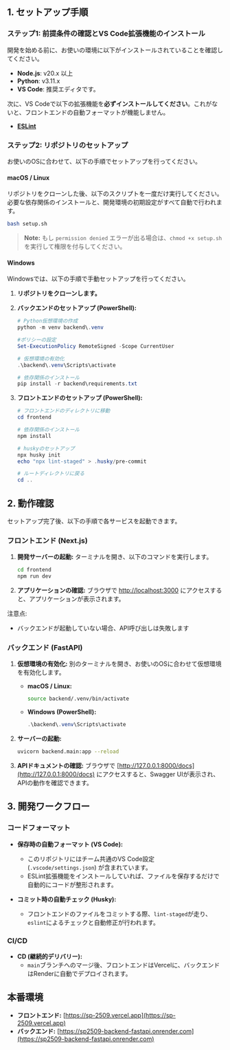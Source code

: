 ## 1. セットアップ手順

### ステップ1: 前提条件の確認とVS Code拡張機能のインストール

開発を始める前に、お使いの環境に以下がインストールされていることを確認してください。

* **Node.js**: v20.x 以上
* **Python**: v3.11.x
* **VS Code**: 推奨エディタです。

次に、VS Codeで以下の拡張機能を**必ずインストールしてください**。これがないと、フロントエンドの自動フォーマットが機能しません。

* **[ESLint](https://marketplace.visualstudio.com/items?itemName=dbaeumer.vscode-eslint)**

### ステップ2: リポジトリのセットアップ

お使いのOSに合わせて、以下の手順でセットアップを行ってください。

#### macOS / Linux

リポジトリをクローンした後、以下のスクリプトを一度だけ実行してください。
必要な依存関係のインストールと、開発環境の初期設定がすべて自動で行われます。

```bash
bash setup.sh
```
> **Note:**
> もし `permission denied` エラーが出る場合は、`chmod +x setup.sh` を実行して権限を付与してください。

#### Windows

Windowsでは、以下の手順で手動セットアップを行ってください。

1.  **リポジトリをクローンします。**

2. **バックエンドのセットアップ (PowerShell):**
    ```powershell
    # Python仮想環境の作成
    python -m venv backend\.venv

    #ポリシーの設定
    Set-ExecutionPolicy RemoteSigned -Scope CurrentUser

    # 仮想環境の有効化
    .\backend\.venv\Scripts\activate

    # 依存関係のインストール
    pip install -r backend\requirements.txt
    ```

3. **フロントエンドのセットアップ (PowerShell):**
    ```powershell
    # フロントエンドのディレクトリに移動
    cd frontend

    # 依存関係のインストール
    npm install

    # huskyのセットアップ
    npx husky init
    echo "npx lint-staged" > .husky/pre-commit

    # ルートディレクトリに戻る
    cd ..
    ```

## 2. 動作確認

セットアップ完了後、以下の手順で各サービスを起動できます。

### フロントエンド (Next.js)

1. **開発サーバーの起動:**
    ターミナルを開き、以下のコマンドを実行します。

    ```bash
    cd frontend
    npm run dev
    ```

2. **アプリケーションの確認:**
    ブラウザで [http://localhost:3000](http://localhost:3000) にアクセスすると、アプリケーションが表示されます。

注意点:

* バックエンドが起動していない場合、API呼び出しは失敗します

### バックエンド (FastAPI)

1. **仮想環境の有効化:**
    別のターミナルを開き、お使いのOSに合わせて仮想環境を有効化します。

    * **macOS / Linux:**

        ```bash
        source backend/.venv/bin/activate
        ```

    * **Windows (PowerShell):**

        ```powershell
        .\backend\.venv\Scripts\activate
        ```

2. **サーバーの起動:**

    ```bash
    uvicorn backend.main:app --reload
    ```

3. **APIドキュメントの確認:**
    ブラウザで [http://127.0.0.1:8000/docs](http://127.0.0.1:8000/docs) にアクセスすると、Swagger UIが表示され、APIの動作を確認できます。

## 3. 開発ワークフロー

### コードフォーマット

* **保存時の自動フォーマット (VS Code):**
  * このリポジトリにはチーム共通のVS Code設定 (`.vscode/settings.json`) が含まれています。
  * ESLint拡張機能をインストールしていれば、ファイルを保存するだけで自動的にコードが整形されます。

* **コミット時の自動チェック (Husky):**
  * フロントエンドのファイルをコミットする際、`lint-staged`が走り、`eslint`によるチェックと自動修正が行われます。

### CI/CD

* **CD (継続的デリバリー):**
  * `main`ブランチへのマージ後、フロントエンドはVercelに、バックエンドはRenderに自動でデプロイされます。

## 本番環境

* **フロントエンド:** [https://sp-2509.vercel.app](https://sp-2509.vercel.app)
* **バックエンド:** [https://sp2509-backend-fastapi.onrender.com](https://sp2509-backend-fastapi.onrender.com)
